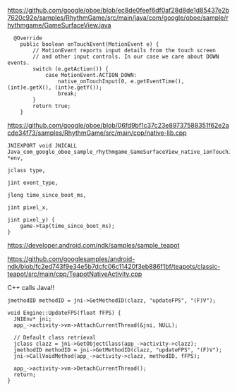 https://github.com/google/oboe/blob/ec8de0feef6df0af28d8de1d85437e2b7620c92e/samples/RhythmGame/src/main/java/com/google/oboe/sample/rhythmgame/GameSurfaceView.java

```
  @Override
    public boolean onTouchEvent(MotionEvent e) {
        // MotionEvent reports input details from the touch screen
        // and other input controls. In our case we care about DOWN events.
        switch (e.getAction()) {
            case MotionEvent.ACTION_DOWN:
                native_onTouchInput(0, e.getEventTime(), (int)e.getX(), (int)e.getY());
                break;
        }
        return true;
    }
```

https://github.com/google/oboe/blob/06fd9bf1c37c23e89737588351f62e2acde34f73/samples/RhythmGame/src/main/cpp/native-lib.cpp

```
JNIEXPORT void JNICALL
Java_com_google_oboe_sample_rhythmgame_GameSurfaceView_native_1onTouchInput(JNIEnv *env,
                                                                            jclass type,
                                                                            jint event_type,
                                                                            jlong time_since_boot_ms,
                                                                            jint pixel_x,
                                                                            jint pixel_y) {
    game->tap(time_since_boot_ms);
}
```

https://developer.android.com/ndk/samples/sample_teapot

https://github.com/googlesamples/android-ndk/blob/fc2ed743f9e34e5b7dcfc06c11420f3eb886f1bf/teapots/classic-teapot/src/main/cpp/TeapotNativeActivity.cpp

C++ calls Java!!

```
jmethodID methodID = jni->GetMethodID(clazz, "updateFPS", "(F)V");
```

```
void Engine::UpdateFPS(float fFPS) {
  JNIEnv* jni;
  app_->activity->vm->AttachCurrentThread(&jni, NULL);

  // Default class retrieval
  jclass clazz = jni->GetObjectClass(app_->activity->clazz);
  jmethodID methodID = jni->GetMethodID(clazz, "updateFPS", "(F)V");
  jni->CallVoidMethod(app_->activity->clazz, methodID, fFPS);

  app_->activity->vm->DetachCurrentThread();
  return;
}
```
